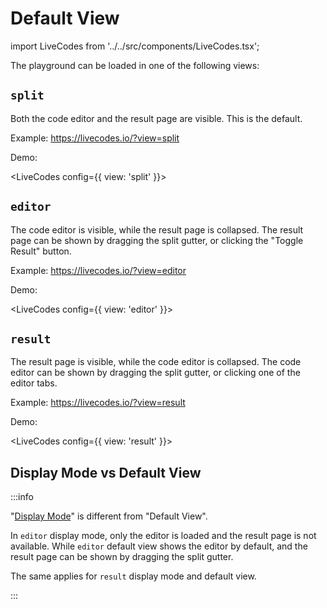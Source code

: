 # Default View

import LiveCodes from '../../src/components/LiveCodes.tsx';

The playground can be loaded in one of the following views:

## `split`

Both the code editor and the result page are visible. This is the default.

Example: https://livecodes.io/?view=split

Demo:

<LiveCodes config={{ view: 'split' }}></LiveCodes>

## `editor`

The code editor is visible, while the result page is collapsed. The result page can be shown by dragging the split gutter, or clicking the "Toggle Result" button.

Example: https://livecodes.io/?view=editor

Demo:

<LiveCodes config={{ view: 'editor' }}></LiveCodes>

## `result`

The result page is visible, while the code editor is collapsed. The code editor can be shown by dragging the split gutter, or clicking one of the editor tabs.

Example: https://livecodes.io/?view=result

Demo:

<LiveCodes config={{ view: 'result' }}></LiveCodes>

## Display Mode vs Default View

:::info

"[Display Mode](./display-modes.html.md)" is different from "Default View".

In `editor` display mode, only the editor is loaded and the result page is not available. While `editor` default view shows the editor by default, and the result page can be shown by dragging the split gutter.

The same applies for `result` display mode and default view.

:::